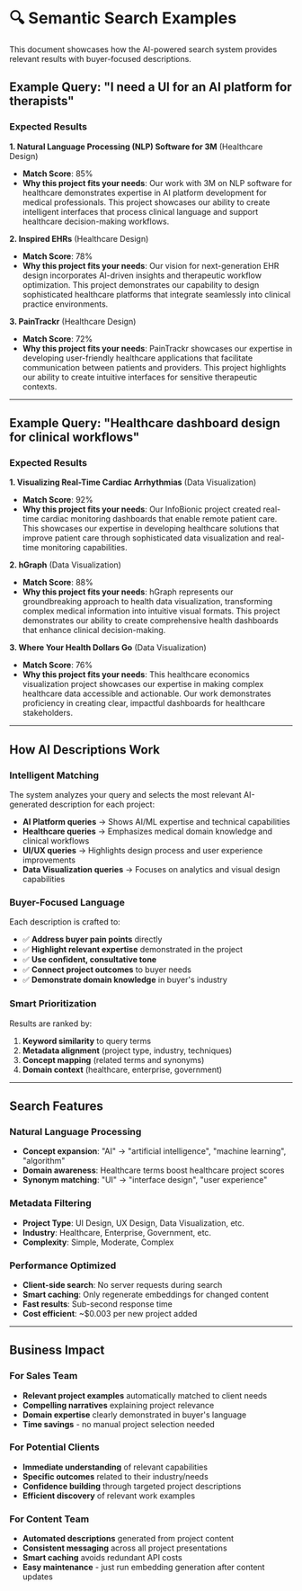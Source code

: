 # 🔍 Semantic Search Examples

This document showcases how the AI-powered search system provides relevant results with buyer-focused descriptions.

## Example Query: "I need a UI for an AI platform for therapists"

### Expected Results

**1. Natural Language Processing (NLP) Software for 3M** (Healthcare Design)
- **Match Score**: 85%
- **Why this project fits your needs**: Our work with 3M on NLP software for healthcare demonstrates expertise in AI platform development for medical professionals. This project showcases our ability to create intelligent interfaces that process clinical language and support healthcare decision-making workflows.

**2. Inspired EHRs** (Healthcare Design) 
- **Match Score**: 78%
- **Why this project fits your needs**: Our vision for next-generation EHR design incorporates AI-driven insights and therapeutic workflow optimization. This project demonstrates our capability to design sophisticated healthcare platforms that integrate seamlessly into clinical practice environments.

**3. PainTrackr** (Healthcare Design)
- **Match Score**: 72%
- **Why this project fits your needs**: PainTrackr showcases our expertise in developing user-friendly healthcare applications that facilitate communication between patients and providers. This project highlights our ability to create intuitive interfaces for sensitive therapeutic contexts.

---

## Example Query: "Healthcare dashboard design for clinical workflows"

### Expected Results

**1. Visualizing Real-Time Cardiac Arrhythmias** (Data Visualization)
- **Match Score**: 92%
- **Why this project fits your needs**: Our InfoBionic project created real-time cardiac monitoring dashboards that enable remote patient care. This showcases our expertise in developing healthcare solutions that improve patient care through sophisticated data visualization and real-time monitoring capabilities.

**2. hGraph** (Data Visualization)
- **Match Score**: 88%  
- **Why this project fits your needs**: hGraph represents our groundbreaking approach to health data visualization, transforming complex medical information into intuitive visual formats. This project demonstrates our ability to create comprehensive health dashboards that enhance clinical decision-making.

**3. Where Your Health Dollars Go** (Data Visualization)
- **Match Score**: 76%
- **Why this project fits your needs**: This healthcare economics visualization project showcases our expertise in making complex healthcare data accessible and actionable. Our work demonstrates proficiency in creating clear, impactful dashboards for healthcare stakeholders.

---

## How AI Descriptions Work

### Intelligent Matching
The system analyzes your query and selects the most relevant AI-generated description for each project:

- **AI Platform queries** → Shows AI/ML expertise and technical capabilities
- **Healthcare queries** → Emphasizes medical domain knowledge and clinical workflows  
- **UI/UX queries** → Highlights design process and user experience improvements
- **Data Visualization queries** → Focuses on analytics and visual design capabilities

### Buyer-Focused Language
Each description is crafted to:
- ✅ **Address buyer pain points** directly
- ✅ **Highlight relevant expertise** demonstrated in the project
- ✅ **Use confident, consultative tone** 
- ✅ **Connect project outcomes** to buyer needs
- ✅ **Demonstrate domain knowledge** in buyer's industry

### Smart Prioritization
Results are ranked by:
1. **Keyword similarity** to query terms
2. **Metadata alignment** (project type, industry, techniques)
3. **Concept mapping** (related terms and synonyms)
4. **Domain context** (healthcare, enterprise, government)

---

## Search Features

### Natural Language Processing
- **Concept expansion**: "AI" → "artificial intelligence", "machine learning", "algorithm"
- **Domain awareness**: Healthcare terms boost healthcare project scores
- **Synonym matching**: "UI" → "interface design", "user experience"

### Metadata Filtering
- **Project Type**: UI Design, UX Design, Data Visualization, etc.
- **Industry**: Healthcare, Enterprise, Government, etc.  
- **Complexity**: Simple, Moderate, Complex

### Performance Optimized
- **Client-side search**: No server requests during search
- **Smart caching**: Only regenerate embeddings for changed content
- **Fast results**: Sub-second response time
- **Cost efficient**: ~$0.003 per new project added

---

## Business Impact

### For Sales Team
- **Relevant project examples** automatically matched to client needs
- **Compelling narratives** explaining project relevance  
- **Domain expertise** clearly demonstrated in buyer's language
- **Time savings** - no manual project selection needed

### For Potential Clients
- **Immediate understanding** of relevant capabilities
- **Specific outcomes** related to their industry/needs
- **Confidence building** through targeted project descriptions
- **Efficient discovery** of relevant work examples

### For Content Team
- **Automated descriptions** generated from project content
- **Consistent messaging** across all project presentations
- **Smart caching** avoids redundant API costs
- **Easy maintenance** - just run embedding generation after content updates 